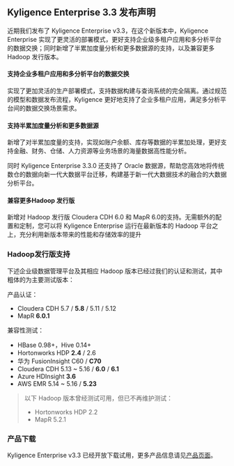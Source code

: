 ## Kyligence Enterprise 3.3 发布声明

近期我们发布了 Kyligence Enterprise v3.3，在这个新版本中，Kyligence Enterprise 实现了更灵活的部署模式，更好支持企业级多租户应用和多分析平台的数据交换；同时新增了半累加度量分析和更多数据源的支持，以及兼容更多 Hadoop 发行版本。

 

#### 支持企业多租户应用和多分析平台的数据交换

实现了更加灵活的生产部署模式，支持数据构建与查询系统的完全隔离。通过规范的模型和数据发布流程，Kyligence 更好地支持了企业多租户应用，满足多分析平台间的数据交换场景需求。

 

#### 支持半累加度量分析和更多数据源

新增了对半累加度量的支持，实现如账户余额、库存等数据的半累加处理，更好支持金融、财务、仓储、人力资源等业务场景的海量数据高性能分析。

同时 Kyligence Enterprise 3.3.0 还支持了 Oracle 数据源，帮助您高效地将传统数仓的数据向新一代大数据平台迁移，构建基于新一代大数据技术的融合的大数据分析平台。

 

#### 兼容更多Hadoop 发行版

新增对 Hadoop 发行版 Cloudera CDH 6.0 和 MapR 6.0的支持。无需额外的配置和定制，您可以将 Kyligence Enterprise 运行在最新版本的 Hadoop 平台之上，充分利用新版本带来的性能和存储效率的提升



### Hadoop发行版支持

下述企业级数据管理平台及其相应 Hadoop 版本已经过我们的认证和测试，其中粗体的为主要测试版本：

产品认证：

* Cloudera CDH 5.7 / **5.8** / 5.11 / 5.12
* MapR **6.0.1**

兼容性测试：

* HBase 0.98+，Hive 0.14+
* Hortonworks HDP **2.4** / 2.6
* 华为 FusionInsight C60 / **C70**
* Cloudera CDH 5.13 ~ 5.16 / **6.0** / **6.1**
* Azure HDInsight **3.6**
* AWS EMR 5.14 ~ 5.16 / **5.23**

> 以下 Hadoop 版本曾经测试可用，但已不再维护测试：
>
> - Hortonworks HDP 2.2
> - MapR 5.2.1



### **产品下载**

Kyligence Enterprise v3.3 已经开放下载试用，更多产品信息请见[产品页面]( http://download.kyligence.io/)。